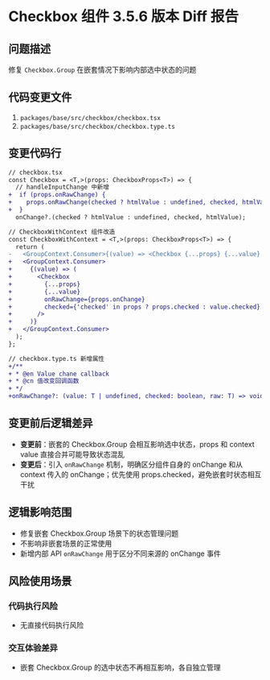 # Checkbox 组件 3.5.6 版本 Diff 报告

## 问题描述
修复 `Checkbox.Group` 在嵌套情况下影响内部选中状态的问题

## 代码变更文件
1. `packages/base/src/checkbox/checkbox.tsx`
2. `packages/base/src/checkbox/checkbox.type.ts`

## 变更代码行
```diff
// checkbox.tsx
const Checkbox = <T,>(props: CheckboxProps<T>) => {
  // handleInputChange 中新增
+  if (props.onRawChange) {
+    props.onRawChange(checked ? htmlValue : undefined, checked, htmlValue);
+  }
  onChange?.(checked ? htmlValue : undefined, checked, htmlValue);

// CheckboxWithContext 组件改造
const CheckboxWithContext = <T,>(props: CheckboxProps<T>) => {
  return (
-   <GroupContext.Consumer>{(value) => <Checkbox {...props} {...value} />}</GroupContext.Consumer>
+   <GroupContext.Consumer>
+     {(value) => (
+       <Checkbox
+         {...props}
+         {...value}
+         onRawChange={props.onChange}
+         checked={'checked' in props ? props.checked : value.checked}
+       />
+     )}
+   </GroupContext.Consumer>
  );
};

// checkbox.type.ts 新增属性
+/**
+ * @en Value chane callback
+ * @cn 值改变回调函数
+ */
+onRawChange?: (value: T | undefined, checked: boolean, raw: T) => void;
```

## 变更前后逻辑差异
- **变更前**：嵌套的 Checkbox.Group 会相互影响选中状态，props 和 context value 直接合并可能导致状态混乱
- **变更后**：引入 `onRawChange` 机制，明确区分组件自身的 onChange 和从 context 传入的 onChange；优先使用 props.checked，避免嵌套时状态相互干扰

## 逻辑影响范围
- 修复嵌套 Checkbox.Group 场景下的状态管理问题
- 不影响非嵌套场景的正常使用
- 新增内部 API `onRawChange` 用于区分不同来源的 onChange 事件

## 风险使用场景

### 代码执行风险
- 无直接代码执行风险

### 交互体验差异
- 嵌套 Checkbox.Group 的选中状态不再相互影响，各自独立管理